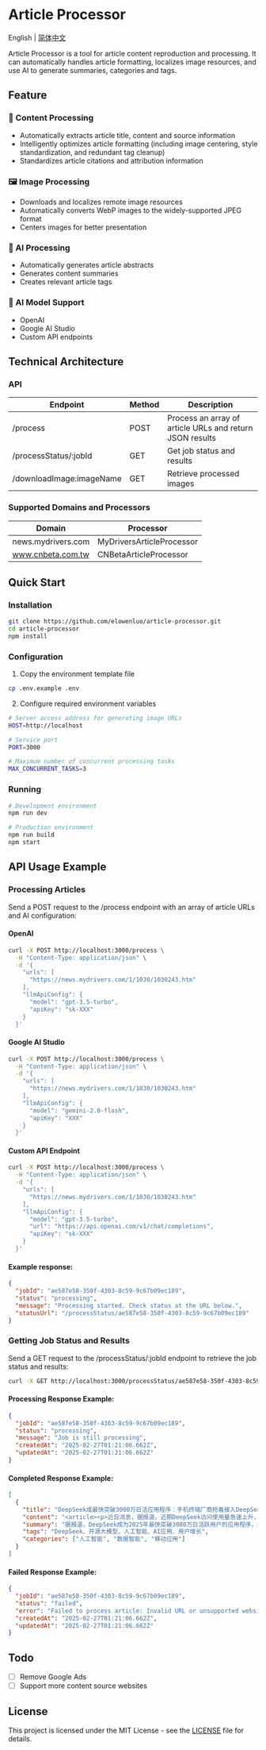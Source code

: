 # Article Processor

English | [简体中文](README_zh-CN.md)

Article Processor is a tool for article content reproduction and processing. It can automatically handles article formatting, localizes image resources, and use AI to generate summaries, categories and tags.

## Feature

### 📝 Content Processing

- Automatically extracts article title, content and source information
- Intelligently optimizes article formatting (including image centering, style standardization, and redundant tag cleanup)
- Standardizes article citations and attribution information

### 🖼️ Image Processing

- Downloads and localizes remote image resources
- Automatically converts WebP images to the widely-supported JPEG format
- Centers images for better presentation

### 🤖 AI Processing

- Automatically generates article abstracts
- Generates content summaries
- Creates relevant article tags

### 🧠 AI Model Support

- OpenAI
- Google AI Studio
- Custom API endpoints

## Technical Architecture

### API

| Endpoint                 | Method | Description                                              |
| ------------------------ | ------ | -------------------------------------------------------- |
| /process                 | POST   | Process an array of article URLs and return JSON results |
| /processStatus/:jobId    | GET    | Get job status and results                               |
| /downloadImage:imageName | GET    | Retrieve processed images                                |

### Supported Domains and Processors

| Domain             | Processor                 |
| ------------------ | ------------------------- |
| news.mydrivers.com | MyDriversArticleProcessor |
| www.cnbeta.com.tw  | CNBetaArticleProcessor    |

## Quick Start

### Installation

```bash
git clone https://github.com/elowenluo/article-processor.git
cd article-processor
npm install
```

### Configuration

1. Copy the environment template file

```bash
cp .env.example .env
```

2. Configure required environment variables

```bash
# Server access address for generating image URLs
HOST=http://localhost

# Service port
PORT=3000

# Maximum number of concurrent processing tasks
MAX_CONCURRENT_TASKS=3
```

### Running

```bash
# Development environment
npm run dev

# Production environment
npm run build
npm start
```

## API Usage Example

### Processing Articles

Send a POST request to the /process endpoint with an array of article URLs and AI configuration:

#### OpenAI

```bash
curl -X POST http://localhost:3000/process \
  -H "Content-Type: application/json" \
  -d '{
    "urls": [
      "https://news.mydrivers.com/1/1030/1030243.htm"
    ],
    "llmApiConfig": {
      "model": "gpt-3.5-turbo",
      "apiKey": "sk-XXX"
    }
  }'
```

#### Google AI Studio

```bash
curl -X POST http://localhost:3000/process \
  -H "Content-Type: application/json" \
  -d '{
    "urls": [
      "https://news.mydrivers.com/1/1030/1030243.htm"
    ],
    "llmApiConfig": {
      "model": "gemini-2.0-flash",
      "apiKey": "XXX"
    }
  }'
```

#### Custom API Endpoint

```bash
curl -X POST http://localhost:3000/process \
  -H "Content-Type: application/json" \
  -d '{
    "urls": [
      "https://news.mydrivers.com/1/1030/1030243.htm"
    ],
    "llmApiConfig": {
      "model": "gpt-3.5-turbo",
      "url": "https://api.openai.com/v1/chat/completions",
      "apiKey": "sk-XXX"
    }
  }'
```

#### Example response:

```json
{
  "jobId": "ae587e58-350f-4303-8c59-9c67b09ec189",
  "status": "processing",
  "message": "Processing started. Check status at the URL below.",
  "statusUrl": "/processStatus/ae587e58-350f-4303-8c59-9c67b09ec189"
}
```

### Getting Job Status and Results

Send a GET request to the /processStatus/:jobId endpoint to retrieve the job status and results:

```bash
curl -X GET http://localhost:3000/processStatus/ae587e58-350f-4303-8c59-9c67b09ec189
```

#### Processing Response Example:

```json
{
  "jobId": "ae587e58-350f-4303-8c59-9c67b09ec189",
  "status": "processing",
  "message": "Job is still processing",
  "createdAt": "2025-02-27T01:21:06.662Z",
  "updatedAt": "2025-02-27T01:21:06.662Z"
}
```

#### Completed Response Example:

```json
[
  {
    "title": "DeepSeek成最快突破3000万日活应用程序：手机终端厂商抢着接入DeepSeek",
    "content": "<article><p>近日消息，据报道，近期DeepSeek访问使用量急速上升，<span><strong>已经成为目前最快突破3000万日活跃用户量的应用程序。</strong></span></p><p>与此同时，<strong>三家基础电信企业已全面接入国产开源大模型DeepSeek，手机、PC等终端厂商也在积极拥抱DeepSeek，</strong>一些地方政府也开始在政务系统部署DeepSeek。</p><p>比如深圳龙岗区政务服务和数据管理局已经在上线了Deepseek-R1全尺寸模型，成为广东首个在政务信创环境下部署该模型的政府部门单位。</p><p>业内人士表示，DeepSeek的开源模式大幅降低了人工智能进入各行业的门槛，相关的政府和企业级应用有望出现裂变式增长。</p><p>截至目前，在国内市场，DeepSeek直接刷新了豆包、Kimi和文心一言等国内大模型的用户量榜单，2025年1月，DeepSeek月均活跃用户数跃居第一。</p><p>据了解，DeepSeek以3%的成本做出了接近ChatGPT o1水平的模型。低成本便可调校出足够好的AI模型，也让技术闭源的OpenAI和用昂贵算力及CUDA生态拉高壁垒的英伟达神话不攻自破，DeepSeek的成功，让硅谷高管对算力不计成本的投入，一度集体遭到了投资者的质疑。</p><p><figure style=\"text-align: center;\"><img alt=\"DeepSeek成最快突破3000万日活应用程序：手机终端厂商抢着接入DeepSeek\" src=\"https://img1.mydrivers.com/img/20250214/s_a7bd92821ee94f4b9a6abc750efc604f.jpg\"></figure></p>                        <footer>自 快科技</footer></article>",
    "summary": "据报道，DeepSeek成为2025年最快突破3000万日活跃用户的应用程序，并刷新了国内大模型用户量榜单，于2025年1月跃居月均活跃用户数第一。三家基础电信企业、手机及PC终端厂商均已接入DeepSeek。例如，深圳龙岗区政务服务和数据管理局已在政务系统上线Deepseek-R1全尺寸模型，成为广东首个部署该模型的政府部门。DeepSeek以3%的成本实现了接近ChatGPT o1水平的模型效果，其开源模式或将推动政府和企业级应用的增长。",
    "tags": "DeepSeek、开源大模型、人工智能、AI应用、用户增长",
    "categories": ["人工智能", "数据智能", "移动应用"]
  }
]
```

#### Failed Response Example:

```json
{
  "jobId": "ae587e58-350f-4303-8c59-9c67b09ec189",
  "status": "failed",
  "error": "Failed to process article: Invalid URL or unsupported website",
  "createdAt": "2025-02-27T01:21:06.662Z",
  "updatedAt": "2025-02-27T01:21:06.662Z"
}
```

## Todo

- [ ] Remove Google Ads
- [ ] Support more content source websites

## License

This project is licensed under the MIT License - see the [LICENSE](LICENSE) file for details.

